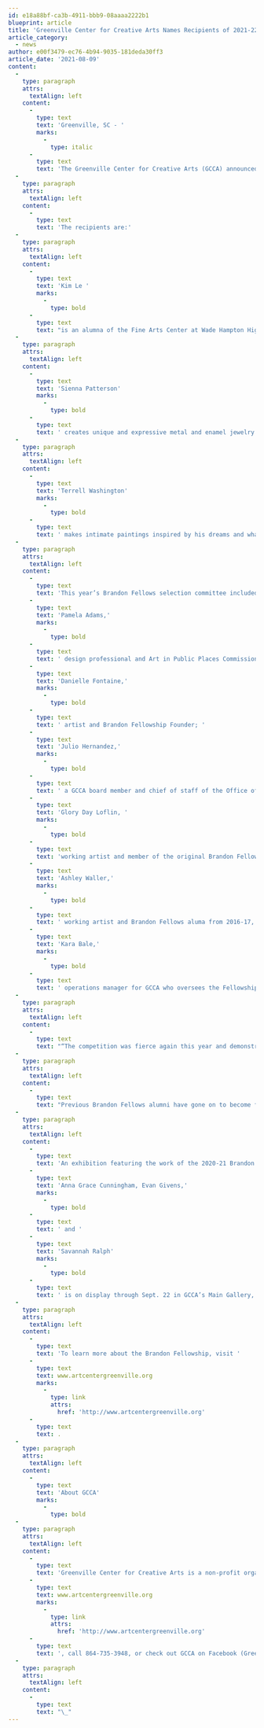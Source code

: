 ```yaml
---
id: e18a88bf-ca3b-4911-bbb9-08aaaa2222b1
blueprint: article
title: 'Greenville Center for Creative Arts Names Recipients of 2021-22 Brandon Fellowship'
article_category:
  - news
author: e00f3479-ec76-4b94-9035-181deda30ff3
article_date: '2021-08-09'
content:
  -
    type: paragraph
    attrs:
      textAlign: left
    content:
      -
        type: text
        text: 'Greenville, SC - '
        marks:
          -
            type: italic
      -
        type: text
        text: 'The Greenville Center for Creative Arts (GCCA) announced the recipients of the 2021-22 Brandon Fellowship at its Annual Showcase on August 6. The Fellowship is a 12-month program that aims to develop three emerging artists between the ages of 21 to 30 who represent the diversity of the Greenville visual arts community. Now in its seventh year, the program provides free studio space, a stipend for supplies, a supportive environment, mentorship, and art education, including professional development resources, to help these artists thrive in the next step of their education, career, or business.'
  -
    type: paragraph
    attrs:
      textAlign: left
    content:
      -
        type: text
        text: 'The recipients are:'
  -
    type: paragraph
    attrs:
      textAlign: left
    content:
      -
        type: text
        text: 'Kim Le '
        marks:
          -
            type: bold
      -
        type: text
        text: "is an alumna of the Fine Arts Center at Wade Hampton High School. She recently received her Bachelor of Fine Arts from Winthrop University, where she graduated magna cum laude. Kim won the distinction of being the only student ever to have received first place in three consecutive undergraduate juried exhibitions at Winthrop University Galleries. She is a mixed media artist who uses her art to explore the abject adolescent feminine psyche. Working in a variety of mediums, her goal is to decontextualize objects of feminine consumerism to explore the \"true\" and \"false\" self as it relates to repressed violence, aggression, and abjection in the female mind.\_"
  -
    type: paragraph
    attrs:
      textAlign: left
    content:
      -
        type: text
        text: 'Sienna Patterson'
        marks:
          -
            type: bold
      -
        type: text
        text: ' creates unique and expressive metal and enamel jewelry and is also a proficient watercolor and ink artist. She previously studied at the Fine Art Center at Wade Hampton High School, where she excelled in metals classes and robotics. While in high school, Sienna was selected to exhibit at Art Fields in the junior division and won several Scholastic Art and Writing awards. Her use of color is vibrant and rich, and is expressed seamlessly across all of the mediums in which she works. Sienna continues to explore mediums and ways to expand her creative expression and is driven by a desire to make art accessible and present for all populations.'
  -
    type: paragraph
    attrs:
      textAlign: left
    content:
      -
        type: text
        text: 'Terrell Washington'
        marks:
          -
            type: bold
      -
        type: text
        text: ' makes intimate paintings inspired by his dreams and what he sees in the world around him. His high-energy, colorful pieces are layered with meaning and reflect the personal, spiritual, and societal challenges he has experienced in his young life. Primarily self-taught, Terrell is a painter with a natural eye for design, composition, and color. During his senior year at Eastside High School, Terrell became a member of the National Arts Honor Society. He has also participated in Artisphere several times, where he received an Honorable Mention and two First Place awards in the student exhibition. In addition to painting, Terrell is a partner in a business where he produces unique and custom-designed T-shirts.'
  -
    type: paragraph
    attrs:
      textAlign: left
    content:
      -
        type: text
        text: 'This year’s Brandon Fellows selection committee included chair '
      -
        type: text
        text: 'Pamela Adams,'
        marks:
          -
            type: bold
      -
        type: text
        text: ' design professional and Art in Public Places Commissioner for the City of Greenville; a photographer and member of the original Brandon Fellows class of 2016; '
      -
        type: text
        text: 'Danielle Fontaine,'
        marks:
          -
            type: bold
      -
        type: text
        text: ' artist and Brandon Fellowship Founder; '
      -
        type: text
        text: 'Julio Hernandez,'
        marks:
          -
            type: bold
      -
        type: text
        text: ' a GCCA board member and chief of staff of the Office of Hispanic Outreach for the Division of Inclusion and Equity at Clemson University; '
      -
        type: text
        text: 'Glory Day Loflin, '
        marks:
          -
            type: bold
      -
        type: text
        text: 'working artist and member of the original Brandon Fellows class of 2016; '
      -
        type: text
        text: 'Ashley Waller,'
        marks:
          -
            type: bold
      -
        type: text
        text: ' working artist and Brandon Fellows aluma from 2016-17, and '
      -
        type: text
        text: 'Kara Bale,'
        marks:
          -
            type: bold
      -
        type: text
        text: ' operations manager for GCCA who oversees the Fellowship program.'
  -
    type: paragraph
    attrs:
      textAlign: left
    content:
      -
        type: text
        text: "“The competition was fierce again this year and demonstrates the quality of artistic talent in Greenville,” says Kim Fabian, GCCA’s executive director. “We are delighted to welcome these artists to the GCCA family and be a part of their growth. For many of our recipients, we know this program can be the distinguishing opportunity that allows them to make a living doing the work that inspires them and enriches our community.”\_"
  -
    type: paragraph
    attrs:
      textAlign: left
    content:
      -
        type: text
        text: "Previous Brandon Fellows alumni have gone on to become full-time working artists, designers, participants in Artisphere and other festivals, graduate students, artists-in-residence, instructors, community muralists, published artists, grant recipients, and award winners.\_"
  -
    type: paragraph
    attrs:
      textAlign: left
    content:
      -
        type: text
        text: 'An exhibition featuring the work of the 2020-21 Brandon Fellows, '
      -
        type: text
        text: 'Anna Grace Cunningham, Evan Givens,'
        marks:
          -
            type: bold
      -
        type: text
        text: ' and '
      -
        type: text
        text: 'Savannah Ralph'
        marks:
          -
            type: bold
      -
        type: text
        text: ' is on display through Sept. 22 in GCCA’s Main Gallery, which is free and open to the public Tuesday-Friday from 9 a.m. - 5 p.m. and Saturday from 11 a.m. - 3 p.m.'
  -
    type: paragraph
    attrs:
      textAlign: left
    content:
      -
        type: text
        text: 'To learn more about the Brandon Fellowship, visit '
      -
        type: text
        text: www.artcentergreenville.org
        marks:
          -
            type: link
            attrs:
              href: 'http://www.artcentergreenville.org'
      -
        type: text
        text: .
  -
    type: paragraph
    attrs:
      textAlign: left
    content:
      -
        type: text
        text: 'About GCCA'
        marks:
          -
            type: bold
  -
    type: paragraph
    attrs:
      textAlign: left
    content:
      -
        type: text
        text: 'Greenville Center for Creative Arts is a non-profit organization that aims to enrich the cultural fabric of the community through visual arts promotion, education, and inspiration. For more information, visit '
      -
        type: text
        text: www.artcentergreenville.org
        marks:
          -
            type: link
            attrs:
              href: 'http://www.artcentergreenville.org'
      -
        type: text
        text: ', call 864-735-3948, or check out GCCA on Facebook (Greenville Center for Creative Arts) & Instagram (@artcentergvl).'
  -
    type: paragraph
    attrs:
      textAlign: left
    content:
      -
        type: text
        text: "\_"
---
```

